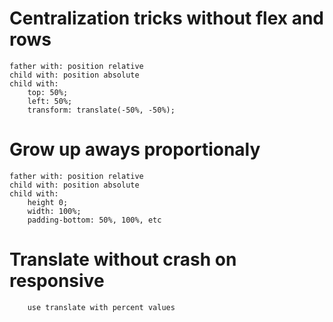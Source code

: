 # Centralization tricks without flex and rows
````
father with: position relative
child with: position absolute
child with:
    top: 50%;
    left: 50%;
    transform: translate(-50%, -50%);
````
# Grow up aways proportionaly
````
father with: position relative
child with: position absolute
child with:
    height 0;
    width: 100%;
    padding-bottom: 50%, 100%, etc
````

# Translate without crash on responsive
````
    use translate with percent values
````